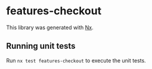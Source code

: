 # features-checkout

This library was generated with [Nx](https://nx.dev).

## Running unit tests

Run `nx test features-checkout` to execute the unit tests.
